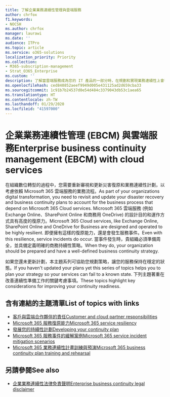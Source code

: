 ```yaml
---
title: 了解企業業務連續性管理與雲端服務
author: chrfox
f1.keywords:
- NOCSH
ms.author: chrfox
manager: laurawi
ms.date: ''
audience: ITPro
ms.topic: article
ms.service: o365-solutions
localization_priority: Priority
ms.collection:
- M365-subscription-management
- Strat_O365_Enterprise
ms.custom: ''
description: 了解當雲端服務成為您的 IT 產品的一部分時，在規劃和實現業務連續性上會有何不同。
ms.openlocfilehash: ced840852aeef9949d005e431125ad2d659cba33
ms.sourcegitcommit: 1c91b7b24537d0e54d484c3379043db53c1aea65
ms.translationtype: HT
ms.contentlocale: zh-TW
ms.lasthandoff: 01/29/2020
ms.locfileid: "41597000"
---
```

# <a name="enterprise-business-continuity-management-ebcm-with-cloud-services"></a><span data-ttu-id="7c1c0-103">企業業務連續性管理 (EBCM) 與雲端服務</span><span class="sxs-lookup"><span data-stu-id="7c1c0-103">Enterprise business continuity management (EBCM) with cloud services</span></span>

<span data-ttu-id="7c1c0-104">在組織數位轉型的過程中，您需要重新審視和更新災害復原和業務連續性計劃，以考慮依賴 Microsoft 365 雲端服務的業務流程。</span><span class="sxs-lookup"><span data-stu-id="7c1c0-104">As part of your organizations digital transformation, you need to revisit and update your disaster recovery and business continuity plans to account for the business process that depend on Microsoft 365 Cloud services.</span></span> <span data-ttu-id="7c1c0-105">Microsoft 365 雲端服務 (例如 Exchange Online、SharePoint Online 和商務用 OneDrive) 的設計目的和運作方式具有高度的復原力。</span><span class="sxs-lookup"><span data-stu-id="7c1c0-105">Microsoft 365 Cloud services, like Exchange Online, SharePoint Online and OneDrive for Business are designed and operated to be highly resilient.</span></span> <span data-ttu-id="7c1c0-106">即便擁有這樣的復原能力，還是會發生服務事件。</span><span class="sxs-lookup"><span data-stu-id="7c1c0-106">Even with this resilience, service incidents do occur.</span></span> <span data-ttu-id="7c1c0-107">當事件發生時，貴組織必須準備周全，並具備定義明確的商務持續性策略。</span><span class="sxs-lookup"><span data-stu-id="7c1c0-107">When they do, your organization should be prepared and have a well-defined business continuity strategy.</span></span>

<span data-ttu-id="7c1c0-108">如果您還未更新計劃，本主題系列可協助您規劃策略，讓您的服務保持在穩定的狀態。</span><span class="sxs-lookup"><span data-stu-id="7c1c0-108">If you haven't updated your plans yet this series of topics helps you to plan your strategy so your services can fail to a known state.</span></span> <span data-ttu-id="7c1c0-109">下列主題著重在改善連續性準備工作的關鍵考慮事項。</span><span class="sxs-lookup"><span data-stu-id="7c1c0-109">These topics highlight key considerations for improving your continuity readiness.</span></span>

## <a name="list-of-topics-with-links"></a><span data-ttu-id="7c1c0-110">含有連結的主題清單</span><span class="sxs-lookup"><span data-stu-id="7c1c0-110">List of topics with links</span></span>

- [<span data-ttu-id="7c1c0-111">客戶與雲端合作夥伴的責任</span><span class="sxs-lookup"><span data-stu-id="7c1c0-111">Customer and cloud partner responsibilities</span></span>](ebcm-customer-and-cloud-partner-ebcm-responsibilities.md)
- [<span data-ttu-id="7c1c0-112">Microsoft 365 服務復原能力</span><span class="sxs-lookup"><span data-stu-id="7c1c0-112">Microsoft 365 service resiliency</span></span>](ebcm-m365-service-resiliency.md)
- [<span data-ttu-id="7c1c0-113">發展您的持續性計劃</span><span class="sxs-lookup"><span data-stu-id="7c1c0-113">Developing your continuity plan</span></span>](ebcm-developing-your-ebcm-plan.md)
- [<span data-ttu-id="7c1c0-114">Microsoft 365 服務事件的緩解案例</span><span class="sxs-lookup"><span data-stu-id="7c1c0-114">Microsoft 365 service incident mitigation scenarios</span></span>](ebcm-microsoft-365-mitigations.md)
- [<span data-ttu-id="7c1c0-115">Microsoft 365 業務連續性計畫訓練與預演</span><span class="sxs-lookup"><span data-stu-id="7c1c0-115">Microsoft 365 business continuity plan training and rehearsal</span></span>](ebcm-enterprise-business-continuity-management-plan-rehearsal-and-user-training.md)

## <a name="see-also"></a><span data-ttu-id="7c1c0-116">另請參閱</span><span class="sxs-lookup"><span data-stu-id="7c1c0-116">See also</span></span>

- [<span data-ttu-id="7c1c0-117">企業業務連續性法律免責聲明</span><span class="sxs-lookup"><span data-stu-id="7c1c0-117">Enterprise business continuity legal disclaimer</span></span>](ebcm-legal-disclaimer.md)
